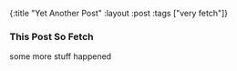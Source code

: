 {:title "Yet Another Post"
 :layout :post
 :tags  ["very fetch"]}

### This Post So Fetch

some more stuff happened
